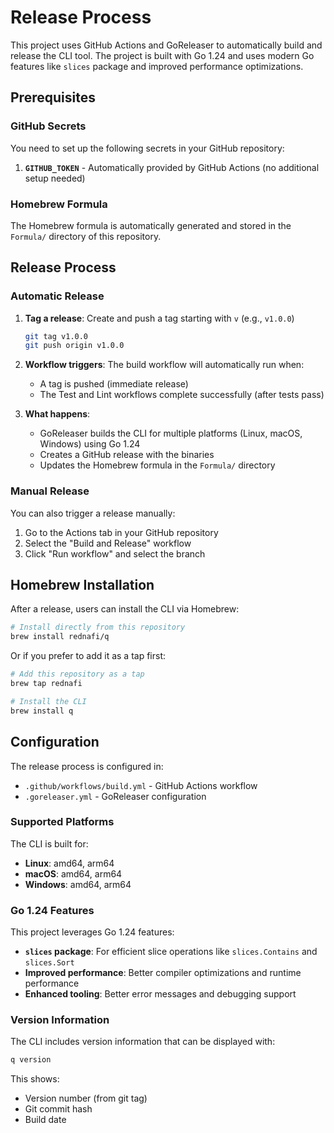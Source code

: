 # Release Process

This project uses GitHub Actions and GoReleaser to automatically build and release the CLI tool. The project is built with Go 1.24 and uses modern Go features like `slices` package and improved performance optimizations.

## Prerequisites

### GitHub Secrets

You need to set up the following secrets in your GitHub repository:

1. **`GITHUB_TOKEN`** - Automatically provided by GitHub Actions (no additional setup needed)

### Homebrew Formula

The Homebrew formula is automatically generated and stored in the `Formula/` directory of this repository.

## Release Process

### Automatic Release

1. **Tag a release**: Create and push a tag starting with `v` (e.g., `v1.0.0`)
   ```bash
   git tag v1.0.0
   git push origin v1.0.0
   ```

2. **Workflow triggers**: The build workflow will automatically run when:
   - A tag is pushed (immediate release)
   - The Test and Lint workflows complete successfully (after tests pass)

3. **What happens**:
   - GoReleaser builds the CLI for multiple platforms (Linux, macOS, Windows) using Go 1.24
   - Creates a GitHub release with the binaries
   - Updates the Homebrew formula in the `Formula/` directory

### Manual Release

You can also trigger a release manually:
1. Go to the Actions tab in your GitHub repository
2. Select the "Build and Release" workflow
3. Click "Run workflow" and select the branch

## Homebrew Installation

After a release, users can install the CLI via Homebrew:

```bash
# Install directly from this repository
brew install rednafi/q
```

Or if you prefer to add it as a tap first:
```bash
# Add this repository as a tap
brew tap rednafi

# Install the CLI
brew install q
```

## Configuration

The release process is configured in:
- `.github/workflows/build.yml` - GitHub Actions workflow
- `.goreleaser.yml` - GoReleaser configuration

### Supported Platforms

The CLI is built for:
- **Linux**: amd64, arm64
- **macOS**: amd64, arm64
- **Windows**: amd64, arm64

### Go 1.24 Features

This project leverages Go 1.24 features:
- **`slices` package**: For efficient slice operations like `slices.Contains` and `slices.Sort`
- **Improved performance**: Better compiler optimizations and runtime performance
- **Enhanced tooling**: Better error messages and debugging support

### Version Information

The CLI includes version information that can be displayed with:
```bash
q version
```

This shows:
- Version number (from git tag)
- Git commit hash
- Build date
